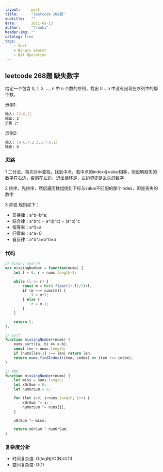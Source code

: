 ```yaml
---
layout:     post
title:      "leetcode 268题"
subtitle:   ""
date:       2021-01-13
author:     "franki"
header-img: ""
catalog: true
tags:
    - Sort
    - Binary Search
    - Bit Operation
---
```


## leetcode 268题 缺失数字

给定一个包含 0, 1, 2, ..., n 中 n 个数的序列，找出 0 .. n 中没有出现在序列中的那个数。

示例1:

```bash
输入: [3,0,1]
输出: 2
示例 2:
```

示例2:

```bash
输入: [9,6,4,2,3,5,7,0,1]
输出: 8
```

### 思路

1 二分法，每次对半查找，找到中点，若中点的index与value相等，则说明缺失的数字在右边，否则在左边，退出循环是，左边界即是丢失的数字

2 排序，先排序，然后遍历数组找到下标与value不匹配的那个index，即是丢失的数字

3 异或
规则如下：

- 交换律：a^b=b^a;
- 结合律：a^b^c = a^(b^c) = (a^b)^c
- 恒等率：a^0=a
- 归零率：a^a=0
- 自反律：a^b^a=b^0=b

### 代码

```js
// binary search
var missingNumber = function(nums) {
    let l = 0, r = nums.length-1;

    while (l <= r) {
        const m = Math.floor((r-l)/2)+l;
        if (m === nums[m]) {
            l = m+1;
        } else {
            r = m-1;
        }
    }

    return l;
};

// sort
function missingNumber(nums) {
    nums.sort((a, b) => a-b);
    const len = nums.length;
    if (nums[len-1] !== len) return len;
    return nums.findIndex((item, index) => item !== index);
}

// XOR
function missingNumber(nums) {
    let miss = nums.length;
    let xOrSum = 0;
    let numOrSum = 0;

    for (let i=0; i<nums.length; i++) {
        xOrSum ^= i;
        numOrSum ^= nums[i];
    }

    xOrSum ^= miss;

    return xOrSum ^ numOrSum;
}
```

### 复杂度分析

- 时间复杂度: O(logN)/O(N)/O(1)
- 空间复杂度: O(1)
